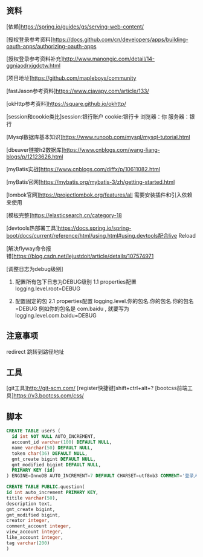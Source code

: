 ## 资料
[依赖]https://spring.io/guides/gs/serving-web-content/

[授权登录参考资料]https://docs.github.com/cn/developers/apps/building-oauth-apps/authorizing-oauth-apps

[授权登录参考资料补充]http://www.manongjc.com/detail/14-ggniaodrxjgdctw.html

[项目地址]https://github.com/mapleboys/community

[fastJason参考资料]https://www.cjavapy.com/article/133/

[okHttp参考资料]https://square.github.io/okhttp/

[session和cookie类比]session:银行账户 cookie:银行卡 浏览器：你 服务器：银行

[Mysql数据库基本知识]https://www.runoob.com/mysql/mysql-tutorial.html

[dbeaver链接h2数据库]https://www.cnblogs.com/wang-liang-blogs/p/12123626.html

[myBatis实战]https://www.cnblogs.com/diffx/p/10611082.html

[myBatis官网]https://mybatis.org/mybatis-3/zh/getting-started.html

[lombok官网]https://projectlombok.org/features/all 需要安装插件和引入依赖来使用

[模板完整]https://elasticsearch.cn/category-18

[devtools热部署工具]https://docs.spring.io/spring-boot/docs/current/reference/html/using.html#using.devtools配合live Reload

[解决flyway命令报错]https://blog.csdn.net/lejustdoit/article/details/107574971

[调整日志为debug级别]
1. 配置所有包下日志为DEBUG级别
1.1 properties配置
logging.level.root=DEBUG

2. 配置固定的包
2.1 properties配置
logging.level.你的包名.你的包名.你的包名=DEBUG
例如你的包名是 com.baidu , 就要写为
logging.level.com.baidu=DEBUG

## 注意事项
redirect 跳转到路径地址


## 工具
[git工具]http://git-scm.com/
[register快捷键]shift+ctrl+alt+?
[bootcss前端工具]https://v3.bootcss.com/css/

## 脚本
```sql
CREATE TABLE users (
  id int NOT NULL AUTO_INCREMENT,
  account_id varchar(100) DEFAULT NULL,
  name varchar(50) DEFAULT NULL,
  token char(36) DEFAULT NULL,
  gmt_create bigint DEFAULT NULL,
  gmt_modified bigint DEFAULT NULL,
  PRIMARY KEY (id)
) ENGINE=InnoDB AUTO_INCREMENT=7 DEFAULT CHARSET=utf8mb3 COMMENT='登录人员信息表'
```

```sql
CREATE TABLE PUBLIC.question(
id int auto_increment PRIMARY KEY,
titile varchar(50),
description text,
gmt_create bigint,
gmt_modified bigint,
creator integer,
comment_account integer,
view_account integer,
like_account integer,
tag varchar(200)
)
```